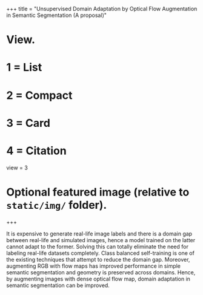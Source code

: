 +++
title = "Unsupervised Domain Adaptation by Optical Flow Augmentation in Semantic Segmentation (A proposal)"

# View.
#   1 = List
#   2 = Compact
#   3 = Card
#   4 = Citation
view = 3

# Optional featured image (relative to `static/img/` folder).
+++

It is expensive to generate real-life image labels and there is a domain gap
between real-life and simulated images, hence a model trained on the latter
cannot adapt to the former. Solving this can totally eliminate the need for
labeling real-life datasets completely. Class balanced self-training is one of
the existing techniques that attempt to reduce the domain gap. Moreover,
augmenting RGB with flow maps has improved performance in simple semantic
segmentation and geometry is preserved across domains. Hence, by augmenting
images with dense optical flow map, domain adaptation in semantic segmentation
can be improved.